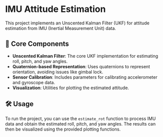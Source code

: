 # IMU Attitude Estimation

This project implements an Unscented Kalman Filter (UKF) for attitude estimation from IMU (Inertial Measurement Unit) data.

## 🚀 Core Components

*   **Unscented Kalman Filter**: The core UKF implementation for estimating roll, pitch, and yaw angles.
*   **Quaternion-based Representation**: Uses quaternions to represent orientation, avoiding issues like gimbal lock.
*   **Sensor Calibration**: Includes parameters for calibrating accelerometer and gyroscope data.
*   **Visualization**: Utilities for plotting the estimated attitude.

## 🛠️ Usage

To run the project, you can use the `estimate_rot` function to process IMU data and obtain the estimated roll, pitch, and yaw angles. The results can then be visualized using the provided plotting functions.
